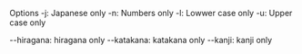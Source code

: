 Options
-j: Japanese only
-n: Numbers only
-l: Lowwer case only
-u: Upper case only

--hiragana: hiragana only
--katakana: katakana only
--kanji: kanji only
